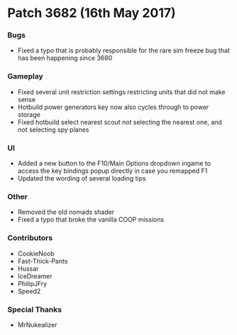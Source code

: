 # Patch 3682 (16th May 2017)

### Bugs

- Fixed a typo that is probably responsible for the rare sim freeze bug that has been happening since 3680

### Gameplay

- Fixed several unit restriction settings restricting units that did not make sense
- Hotbuild power generators key now also cycles through to power storage
- Fixed hotbuild select nearest scout not selecting the nearest one, and not selecting spy planes

### UI

- Added a new button to the F10/Main Options dropdown ingame to access the key bindings popup directly in case you remapped F1
- Updated the wording of several loading tips

### Other

- Removed the old nomads shader
- Fixed a typo that broke the vanilla COOP missions

### Contributors

- CookieNoob
- Fast-Thick-Pants
- Hussar
- IceDreamer
- PhilipJFry
- Speed2

### Special Thanks

- MrNukealizer
